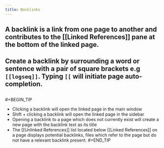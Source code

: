 ```yaml
---
title: Backlinks
---
```


## A backlink is a link from one page to another and contributes to the [[Linked References]] pane at the bottom of the linked page.
## Create a backlink by  surrounding a word or sentence with a pair of square brackets e.g `[[logseq]]`. Typing `[[` will initiate page auto-completion.
##
#+BEGIN_TIP 
- Clicking a backlink will open the linked page in the main window
- Shift + clicking a backlink will open the linked page in the sidebar
- Opening a backlink to a page which does not currently exist will create a new page with the backlink text as its title
- The [[Unlinked References]] list located below [[Linked References]] on a page displays potential backlinks, files which refer to the page but do not have a relevant backlink present.
 #+END_TIP
